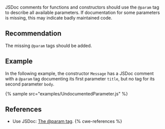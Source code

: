 JSDoc comments for functions and constructors should use the `@param` tag to describe all available parameters. If documentation for some parameters is missing, this may indicate badly maintained code.


## Recommendation
The missing `@param` tags should be added.


## Example
In the following example, the constructor `Message` has a JSDoc comment with a `@param` tag documenting its first parameter `title`, but no tag for its second parameter `body`.

{% sample src="examples/UndocumentedParameter.js" %}

## References
* Use JSDoc: [The @param tag](http://usejsdoc.org/tags-param.html).
{% cwe-references %}
